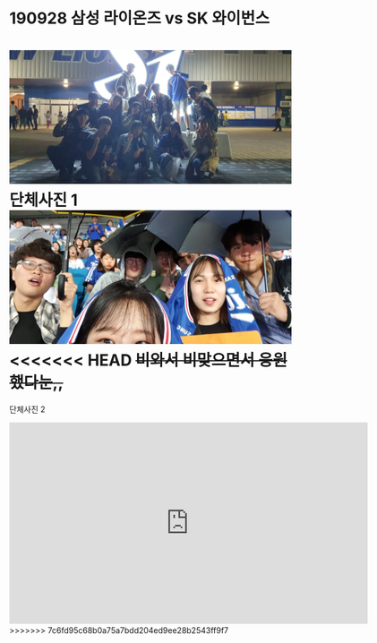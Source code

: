 # 190928 삼성 라이온즈 vs SK 와이번스
![단체사진1](../Static/190928/group1.jpg)  
단체사진 1  
![단체사진2](../Static/190928/group2.jpg)  
<<<<<<< HEAD
~~비와서 비맞으면서 응원했다눈,,~~
=======
단체사진 2  
<iframe src="https://player.vimeo.com/video/363520085" width="640" height="360" frameborder="0" allow="autoplay; fullscreen" allowfullscreen></iframe>
>>>>>>> 7c6fd95c68b0a75a7bdd204ed9ee28b2543ff9f7
